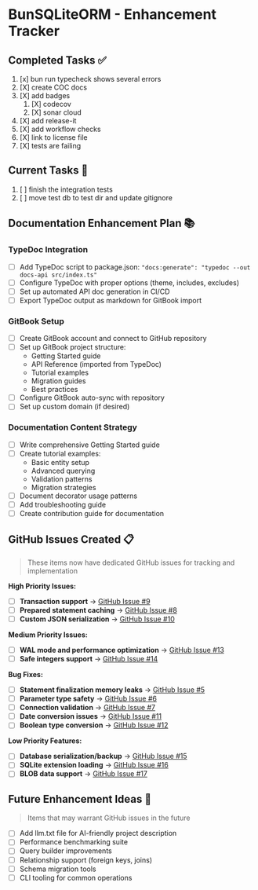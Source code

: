 # BunSQLiteORM - Enhancement Tracker

## Completed Tasks ✅
1. [x] bun run typecheck shows several errors
2. [X] create COC docs
3. [X] add badges
   1. [X] codecov
   2. [X] sonar cloud
4. [X] add release-it
5. [X] add workflow checks
6. [X] link to license file
7. [X] tests are failing

## Current Tasks 🚧
1. [ ] finish the integration tests
2. [ ] move test db to test dir and update gitignore

## Documentation Enhancement Plan 📚

### TypeDoc Integration
- [ ] Add TypeDoc script to package.json: `"docs:generate": "typedoc --out docs-api src/index.ts"`
- [ ] Configure TypeDoc with proper options (theme, includes, excludes)
- [ ] Set up automated API doc generation in CI/CD
- [ ] Export TypeDoc output as markdown for GitBook import

### GitBook Setup
- [ ] Create GitBook account and connect to GitHub repository
- [ ] Set up GitBook project structure:
  - Getting Started guide
  - API Reference (imported from TypeDoc)
  - Tutorial examples
  - Migration guides
  - Best practices
- [ ] Configure GitBook auto-sync with repository
- [ ] Set up custom domain (if desired)

### Documentation Content Strategy
- [ ] Write comprehensive Getting Started guide
- [ ] Create tutorial examples:
  - Basic entity setup
  - Advanced querying
  - Validation patterns
  - Migration strategies
- [ ] Document decorator usage patterns
- [ ] Add troubleshooting guide
- [ ] Create contribution guide for documentation

## GitHub Issues Created 📋
> These items now have dedicated GitHub issues for tracking and implementation

**High Priority Issues:**
- [ ] **Transaction support** → [GitHub Issue #9](https://github.com/angelxmoreno/bun-sqlite-orm/issues/9)
- [ ] **Prepared statement caching** → [GitHub Issue #8](https://github.com/angelxmoreno/bun-sqlite-orm/issues/8)
- [ ] **Custom JSON serialization** → [GitHub Issue #10](https://github.com/angelxmoreno/bun-sqlite-orm/issues/10)

**Medium Priority Issues:**
- [ ] **WAL mode and performance optimization** → [GitHub Issue #13](https://github.com/angelxmoreno/bun-sqlite-orm/issues/13)
- [ ] **Safe integers support** → [GitHub Issue #14](https://github.com/angelxmoreno/bun-sqlite-orm/issues/14)

**Bug Fixes:**
- [ ] **Statement finalization memory leaks** → [GitHub Issue #5](https://github.com/angelxmoreno/bun-sqlite-orm/issues/5)
- [ ] **Parameter type safety** → [GitHub Issue #6](https://github.com/angelxmoreno/bun-sqlite-orm/issues/6)
- [ ] **Connection validation** → [GitHub Issue #7](https://github.com/angelxmoreno/bun-sqlite-orm/issues/7)
- [ ] **Date conversion issues** → [GitHub Issue #11](https://github.com/angelxmoreno/bun-sqlite-orm/issues/11)
- [ ] **Boolean type conversion** → [GitHub Issue #12](https://github.com/angelxmoreno/bun-sqlite-orm/issues/12)

**Low Priority Features:**
- [ ] **Database serialization/backup** → [GitHub Issue #15](https://github.com/angelxmoreno/bun-sqlite-orm/issues/15)
- [ ] **SQLite extension loading** → [GitHub Issue #16](https://github.com/angelxmoreno/bun-sqlite-orm/issues/16)
- [ ] **BLOB data support** → [GitHub Issue #17](https://github.com/angelxmoreno/bun-sqlite-orm/issues/17)

## Future Enhancement Ideas 🔮
> Items that may warrant GitHub issues in the future

- [ ] Add llm.txt file for AI-friendly project description
- [ ] Performance benchmarking suite
- [ ] Query builder improvements
- [ ] Relationship support (foreign keys, joins)
- [ ] Schema migration tools
- [ ] CLI tooling for common operations
